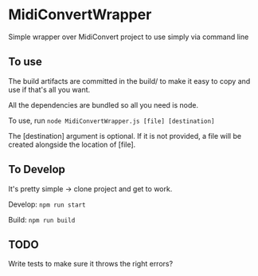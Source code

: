 # MidiConvertWrapper
Simple wrapper over MidiConvert project to use simply via command line

## To use

The build artifacts are committed in the build/ to make it easy to copy and use if that's all you want.

All the dependencies are bundled so all you need is node.

To use, run `node MidiConvertWrapper.js [file] [destination]`

The [destination] argument is optional. If it is not provided, a file will be created alongside the location of [file].

## To Develop

It's pretty simple -> clone project and get to work.

Develop: `npm run start`

Build: `npm run build`

## TODO

Write tests to make sure it throws the right errors?
